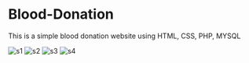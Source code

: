 # Blood-Donation
This is a simple blood donation website using HTML, CSS, PHP, MYSQL 

![s1](https://user-images.githubusercontent.com/66807839/84458655-3263c200-ac6e-11ea-91b1-67ea598e088d.png)
![s2](https://user-images.githubusercontent.com/66807839/84458660-342d8580-ac6e-11ea-8c34-563c93a1c86a.png)
![s3](https://user-images.githubusercontent.com/66807839/84458664-35f74900-ac6e-11ea-9c01-ffef69f357ce.png)
![s4](https://user-images.githubusercontent.com/66807839/84458644-2ed03b00-ac6e-11ea-8d15-37fd2d50c3d7.png)
